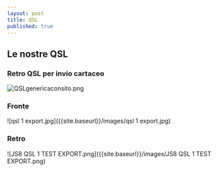 ```yaml
---
layout: post
title: QSL
published: true
---
```

## Le nostre QSL 


### Retro QSL per invio cartaceo

![QSLgenericaconsito.png]({{site.baseurl}}/_posts/QSLgenericaconsito.png)


### Fronte

![qsl 1 export.jpg]({{site.baseurl}}/images/qsl 1 export.jpg)

### Retro

![JS8 QSL 1 TEST EXPORT.png]({{site.baseurl}}/images/JS8 QSL 1 TEST EXPORT.png)
